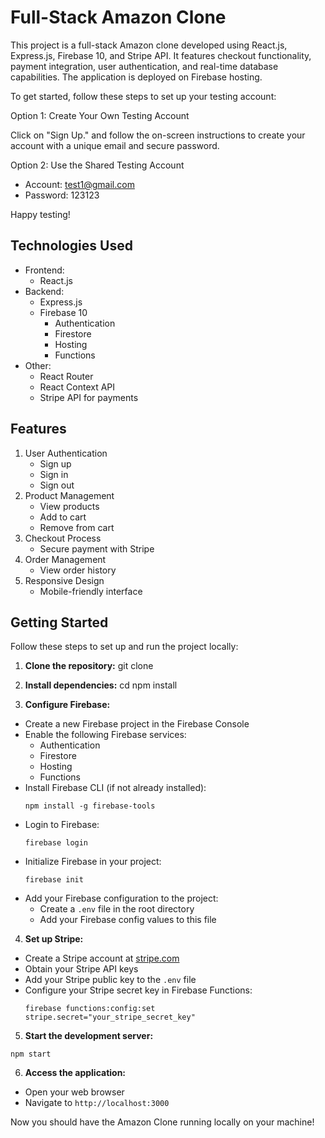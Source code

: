 # Full-Stack Amazon Clone

This project is a full-stack Amazon clone developed using React.js, Express.js, Firebase 10, and Stripe API. It features checkout functionality, payment integration, user authentication, and real-time database capabilities. The application is deployed on Firebase hosting.

To get started, follow these steps to set up your testing account:

Option 1: Create Your Own Testing Account

Click on "Sign Up." and follow the on-screen instructions to create your account with a unique email and secure password.

Option 2: Use the Shared Testing Account

- Account: test1@gmail.com
- Password: 123123

Happy testing!

## Technologies Used

- Frontend:
  - React.js
- Backend:
  - Express.js
  - Firebase 10
    - Authentication
    - Firestore
    - Hosting
    - Functions
- Other:
  - React Router
  - React Context API
  - Stripe API for payments

## Features

1. User Authentication
   - Sign up
   - Sign in
   - Sign out
2. Product Management
   - View products
   - Add to cart
   - Remove from cart
3. Checkout Process
   - Secure payment with Stripe
4. Order Management
   - View order history
5. Responsive Design
   - Mobile-friendly interface
  
## Getting Started

Follow these steps to set up and run the project locally:

1. **Clone the repository:**
git clone <your-repository-url>

2. **Install dependencies:**
cd <project-folder>
npm install

3. **Configure Firebase:**
- Create a new Firebase project in the Firebase Console
- Enable the following Firebase services:
  - Authentication
  - Firestore
  - Hosting
  - Functions
- Install Firebase CLI (if not already installed):
  ```
  npm install -g firebase-tools
  ```
- Login to Firebase:
  ```
  firebase login
  ```
- Initialize Firebase in your project:
  ```
  firebase init
  ```
- Add your Firebase configuration to the project:
  - Create a `.env` file in the root directory
  - Add your Firebase config values to this file

4. **Set up Stripe:**
- Create a Stripe account at [stripe.com](https://stripe.com)
- Obtain your Stripe API keys
- Add your Stripe public key to the `.env` file
- Configure your Stripe secret key in Firebase Functions:
  ```
  firebase functions:config:set stripe.secret="your_stripe_secret_key"
  ```

5. **Start the development server:**
```
npm start
```
6. **Access the application:**
- Open your web browser
- Navigate to `http://localhost:3000`

Now you should have the Amazon Clone running locally on your machine!

